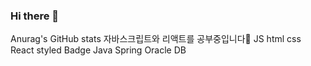 ### Hi there 👋

Anurag's GitHub stats
자바스크립트와 리액트를 공부중입니다🌱
JS html css React styled Badge
Java Spring Oracle DB
